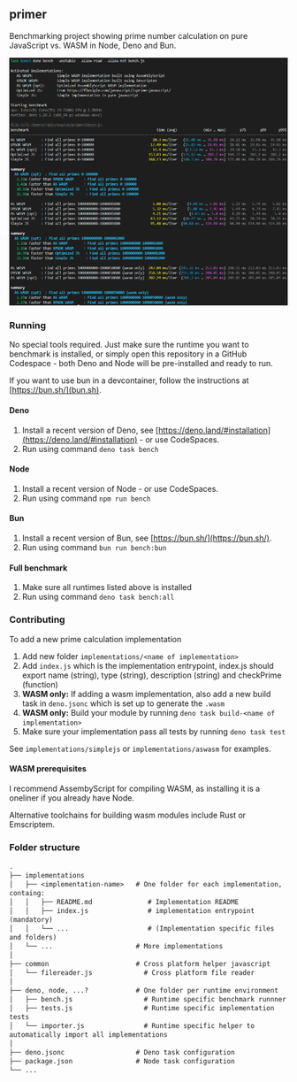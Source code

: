 ## primer

Benchmarking project showing prime number calculation on pure JavaScript vs. WASM in Node, Deno and Bun.

<img src="/primer.png">

### Running

No special tools required. Just make sure the runtime you want to benchmark is installed, or simply open this repository in a GitHub Codespace - both Deno and Node will be pre-installed and ready to run.

If you want to use bun in a devcontainer, follow the instructions at [https://bun.sh/](bun.sh).

#### Deno

1.   Install a recent version of Deno, see [https://deno.land/#installation](https://deno.land/#installation) - or use CodeSpaces.
2.   Run using command ```deno task bench```

#### Node

1.   Install a recent version of Node - or use CodeSpaces.
2.   Run using command ```npm run bench```

#### Bun

1.   Install a recent version of Bun, see [https://bun.sh/](https://bun.sh/).
2.   Run using command ```bun run bench:bun```

#### Full benchmark

1.   Make sure all runtimes listed above is installed
2.   Run using command ```deno task bench:all```

### Contributing

To add a new prime calculation implementation

1.   Add new folder `implementations/<name of implementation>`
2.   Add `index.js` which is the implementation entrypoint, index.js should export name (string), type (string), description (string) and checkPrime (function)
3.   **WASM only:**  If adding a wasm implementation, also add a new build task in `deno.jsonc` which is set up to generate the `.wasm`
4.   **WASM only:**  Build your module by running ```deno task build-<name of implementation>```
5.   Make sure your implementation pass all tests by running ```deno task test```

See `implementations/simplejs` or `implementations/aswasm` for examples.

#### WASM prerequisites

I recommend AssembyScript for compiling WASM, as installing it is a oneliner if you already have Node.

Alternative toolchains for building wasm modules include Rust or Emscriptem.

### Folder structure
    .
    ├── implementations             
    │   ├── <implementation-name>   # One folder for each implementation, containg: 
    │   │   ├── README.md              # Implementation README   
    │   │   ├── index.js               # implementation entrypoint (mandatory)
    │   │   └── ...                    # (Implementation specific files and folders) 
    │   └── ...                     # More implementations
    │
    ├── common                      # Cross platform helper javascript
    │   └── filereader.js             # Cross platform file reader
    │
    ├── deno, node, ...?            # One folder per runtime environment
    │   ├── bench.js                  # Runtime specific benchmark runnner
    │   ├── tests.js                  # Runtime specific implementation tests
    │   └── importer.js               # Runtime specific helper to automatically import all implementations
    │
    ├── deno.jsonc                  # Deno task configuration
    ├── package.json                # Node task configuration
    └── ...


